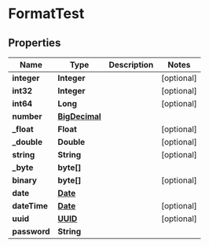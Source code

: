 
# FormatTest

## Properties
Name | Type | Description | Notes
------------ | ------------- | ------------- | -------------
**integer** | **Integer** |  |  [optional]
**int32** | **Integer** |  |  [optional]
**int64** | **Long** |  |  [optional]
**number** | [**BigDecimal**](BigDecimal.md) |  | 
**_float** | **Float** |  |  [optional]
**_double** | **Double** |  |  [optional]
**string** | **String** |  |  [optional]
**_byte** | **byte[]** |  | 
**binary** | **byte[]** |  |  [optional]
**date** | [**Date**](Date.md) |  | 
**dateTime** | [**Date**](Date.md) |  |  [optional]
**uuid** | [**UUID**](UUID.md) |  |  [optional]
**password** | **String** |  | 



